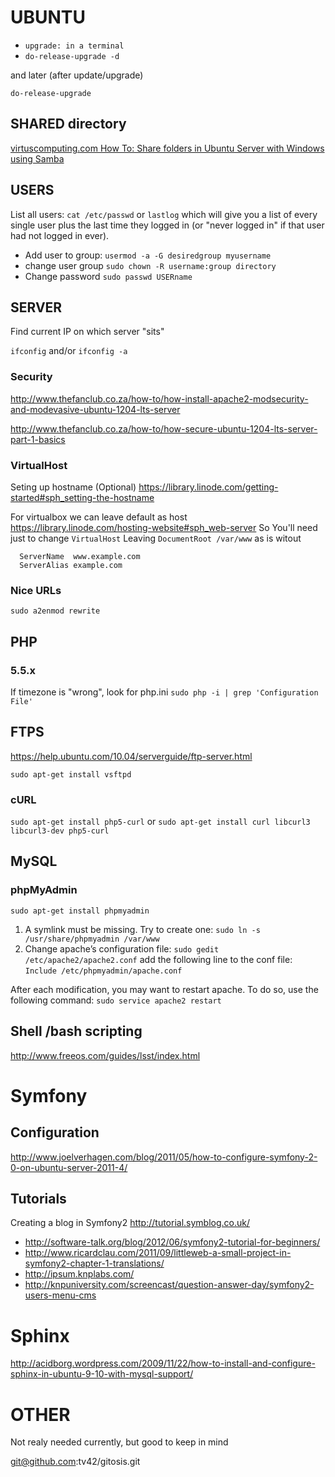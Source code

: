 ﻿# UBUNTU

+ `upgrade: in a terminal` 
+ `do-release-upgrade -d`

and later (after update/upgrade)

`do-release-upgrade`
## SHARED directory

[virtuscomputing.com How To: Share folders in Ubuntu Server with Windows using Samba](http://virtuscomputing.com/how-to-share-folders-in-ubuntu-server-with-windows-using-samba/)

## USERS

List all users: `cat /etc/passwd` or `lastlog` which will give you a list of every single user plus the last time they logged in (or "never logged in" if that user had not logged in ever). 

+ Add user to group: `usermod -a -G desiredgroup myusername`
+ change user group `sudo chown -R username:group directory`
+ Change password `sudo passwd USERname`

## SERVER

Find current IP on which server "sits"

`ifconfig` and/or `ifconfig -a`

### Security

http://www.thefanclub.co.za/how-to/how-install-apache2-modsecurity-and-modevasive-ubuntu-1204-lts-server

http://www.thefanclub.co.za/how-to/how-secure-ubuntu-1204-lts-server-part-1-basics

### VirtualHost

Seting up hostname (Optional) https://library.linode.com/getting-started#sph_setting-the-hostname

For virtualbox we can leave default as host https://library.linode.com/hosting-website#sph_web-server So You'll need just to change `VirtualHost` Leaving `DocumentRoot /var/www` as is witout 
```
  ServerName  www.example.com
  ServerAlias example.com
```

### Nice URLs

`sudo a2enmod rewrite`

## PHP

### 5.5.x

If timezone is "wrong", look for php.ini `sudo php -i | grep 'Configuration File'`

## FTPS

https://help.ubuntu.com/10.04/serverguide/ftp-server.html

`sudo apt-get install vsftpd`

### cURL

`sudo apt-get install php5-curl` or `sudo apt-get install curl libcurl3 libcurl3-dev php5-curl`

## MySQL

### phpMyAdmin

`sudo apt-get install phpmyadmin`

1. A symlink must be missing. Try to create one: `sudo ln -s /usr/share/phpmyadmin /var/www`
2. Change apache’s configuration file: `sudo gedit /etc/apache2/apache2.conf` add the following line to the conf file: `Include /etc/phpmyadmin/apache.conf`

After each modification, you may want to restart apache. To do so, use the following command: `sudo service apache2 restart`

## Shell /bash scripting

http://www.freeos.com/guides/lsst/index.html

# Symfony

## Configuration

http://www.joelverhagen.com/blog/2011/05/how-to-configure-symfony-2-0-on-ubuntu-server-2011-4/ 

## Tutorials

Creating a blog in Symfony2 http://tutorial.symblog.co.uk/ 

+ http://software-talk.org/blog/2012/06/symfony2-tutorial-for-beginners/ 
+ http://www.ricardclau.com/2011/09/littleweb-a-small-project-in-symfony2-chapter-1-translations/ 
+ http://ipsum.knplabs.com/ 
+ http://knpuniversity.com/screencast/question-answer-day/symfony2-users-menu-cms 

# Sphinx

http://acidborg.wordpress.com/2009/11/22/how-to-install-and-configure-sphinx-in-ubuntu-9-10-with-mysql-support/  

# OTHER

Not realy needed currently, but good to keep in mind

git@github.com:tv42/gitosis.git
